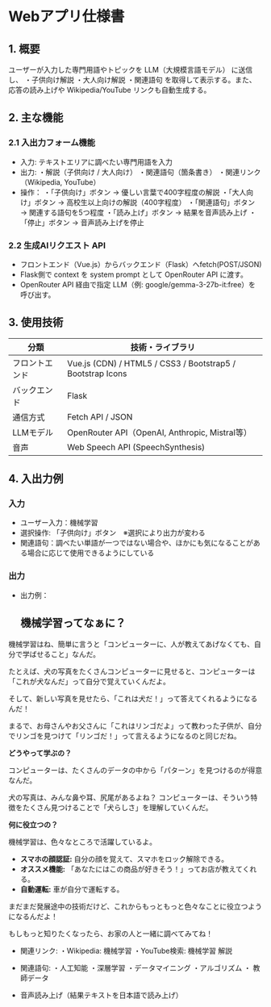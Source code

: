 # Webアプリ仕様書

## 1. 概要

ユーザーが入力した専門用語やトピックを LLM（大規模言語モデル） に送信し、
・子供向け解説
・大人向け解説
・関連語句
を取得して表示する。また、応答の読み上げや Wikipedia/YouTube リンクも自動生成する。

## 2. 主な機能

### 2.1 入出力フォーム機能
- 入力: テキストエリアに調べたい専門用語を入力
- 出力:
    ・解説（子供向け / 大人向け）
    ・関連語句（箇条書き）
    ・関連リンク（Wikipedia, YouTube）
- 操作：
    ・「子供向け」ボタン → 優しい言葉で400字程度の解説
    ・「大人向け」ボタン → 高校生以上向けの解説（400字程度）
    ・「関連語句」ボタン → 関連する語句を5つ程度
    ・「読み上げ」ボタン → 結果を音声読み上げ
    ・「停止」ボタン → 音声読み上げを停止

### 2.2 生成AIリクエスト API
- フロントエンド（Vue.js）からバックエンド（Flask）へfetch(POST/JSON)
- Flask側で context を system prompt として OpenRouter API に渡す。
- OpenRouter API 経由で指定 LLM（例: google/gemma-3-27b-it:free）を呼び出す。

## 3. 使用技術

| 分類         | 技術・ライブラリ |
|--------------|------------------|
| フロントエンド |Vue.js (CDN) / HTML5 / CSS3 / Bootstrap5 / Bootstrap Icons|
| バックエンド  | Flask |
| 通信方式     | Fetch API / JSON |
| LLMモデル    | OpenRouter API（OpenAI, Anthropic, Mistral等） |
| 音声 | Web Speech API (SpeechSynthesis) |

## 4. 入出力例

### 入力
- ユーザー入力：機械学習
- 選択操作: 「子供向け」ボタン　※選択により出力が変わる
- 関連語句：調べたい単語が一つではない場合や、ほかにも気になることがある場合に応じて使用できるようにしている

### 出力

- 出力例：
    ## 機械学習ってなぁに？

機械学習はね、簡単に言うと「コンピューターに、人が教えてあげなくても、自分で学ばせること」なんだ。

たとえば、犬の写真をたくさんコンピューターに見せると、コンピューターは「これが犬なんだ」って自分で覚えていくんだよ。

そして、新しい写真を見せたら、「これは犬だ！」って答えてくれるようになるんだ！

まるで、お母さんやお父さんに「これはリンゴだよ」って教わった子供が、自分でリンゴを見つけて「リンゴだ！」って言えるようになるのと同じだね。

**どうやって学ぶの？**

コンピューターは、たくさんのデータの中から「パターン」を見つけるのが得意なんだ。

犬の写真は、みんな鼻や耳、尻尾があるよね？ コンピューターは、そういう特徴をたくさん見つけることで「犬らしさ」を理解していくんだ。

**何に役立つの？**

機械学習は、色々なところで活躍しているよ。

*   **スマホの顔認証:** 自分の顔を覚えて、スマホをロック解除できる。
*   **オススメ機能:** 「あなたにはこの商品が好きそう！」ってお店が教えてくれる。
*   **自動運転:** 車が自分で運転する。

まだまだ発展途中の技術だけど、これからもっともっと色々なことに役立つようになるんだよ！

もしもっと知りたくなったら、お家の人と一緒に調べてみてね！

- 関連リンク:
    ・Wikipedia: 機械学習
    ・YouTube検索: 機械学習 解説

- 関連語句:
    ・人工知能
    ・深層学習
    ・データマイニング
    ・アルゴリズム
    ・ 教師データ

- 音声読み上げ（結果テキストを日本語で読み上げ）
